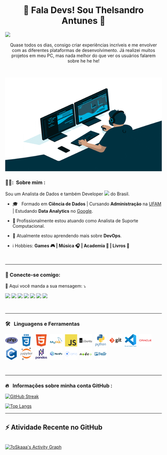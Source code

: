 ## <h1 align="center">👋 Fala Devs! Sou Thelsandro Antunes 👋 </h1>

![](https://github.com/thelsandroantunes/)

<p align="center">Quase todos os dias, consigo criar experiências incríveis e me envolver com as diferentes plataformas de desenvolvimento. Já realizei muitos projetos em meu PC, mas nada melhor do que ver os usuários falarem sobre he he he! </p>

<br>
<p align="center"><img src="https://github.com/thelsandroantunes/I_liked_the_images/blob/main/gif/self.gif" width="600" height="300"  /></p>

### 👨‍💻: &nbsp;Sobre mim : 

Sou um Analista de Dados e também Developer  <img src="https://media.giphy.com/media/DU4A3qMuAq1dC/giphy.gif" width="30">  do Brasil.    

- 🎓 &nbsp; Formado em **Ciência de Dados** | Cursando **Administração** na <a href="https://ufam.edu.br/">UFAM</a> | Estudando **Data Analytics** no <a href="https://www.google.com.br/">Google</a>.

- 🔭 Profissionalmente estou atuando como Analista de Suporte Computacional.

- 🌱 Atualmente estou aprendendo mais sobre **DevOps**.

- ℹ️ Hobbies: <b>Games 🎮 | Música 🎧 | Academia 🏃 | Livros 📖</b>

<br>


---


### 🧲 Conecte-se comigo:

<p align="left">
  💌 Aqui você manda a sua mensagem: ⤵️
</p>

<p align="left">
  <a href="http://lattes.cnpq.br/0935459241711706" alt="Currículo CNPQ">
    <img src="https://img.shields.io/badge/Currículo%20CNPQ-0935459241711706-brightgreen" /></a>

  <a href="mailto:thelsandro.developer@gmail.com?subject=Vim do GitHub =D" alt="Gmail">
  <img src="https://img.shields.io/badge/-Gmail-FF0000?style=flat-square&labelColor=FF0000&logo=gmail&logoColor=white&link=thelsandro.developer@gmail.com" /></a>

  <a href="https://www.linkedin.com/in/thelsandro-developer/" alt="Linkedin">
  <img src="https://img.shields.io/badge/-Linkedin-0e76a8?style=flat-square&logo=Linkedin&logoColor=white&link=https://www.linkedin.com/in/thelsandro-developer/" /></a>

  <a href="https://api.whatsapp.com/send/?phone=5592981374748&text=Ol%C3%A1+Thelsandro!+Vamos+conversar+sobre+tecnologias+,+vagas+e+projetos+diversos&app_absent=0" alt="WhatsApp">
  <img src="https://img.shields.io/badge/-WhatsApp-25d366?style=flat-square&labelColor=25d366&logo=whatsapp&logoColor=white&link=https://bit.ly/3j70IKL"/></a>

  <a href="https://bit.ly/3udoR96" alt="Youtube">
  <img src="https://img.shields.io/badge/-YouTube-FF0000?style=flat-square&labelColor=FF0000&logo=youtube&logoColor=white&link=https://bit.ly/3udoR96"/></a>

  <a href="https://www.instagram.com/thelsandro.developer/" alt="Instagram">
  <img src="https://img.shields.io/badge/-Instagram-DF0174?style=flat-square&labelColor=DF0174&logo=instagram&logoColor=white&link=https://www.instagram.com/thelsandro.developer/"/></a>
  
  <a href="https://twitter.com/dev_thelsandro" alt="Twitter">
  <img src="https://img.shields.io/badge/-Twitter-1C9CEA?style=flat-square&labelColor=1C9CEA&logo=twitter&logoColor=white&link=https://twitter.com/dev_thelsandro/"/></a>
</p>  
<br>

---

### 🛠 &nbsp; Linguagens e Ferramentas
<p>
    <img src="https://github.com/devicons/devicon/blob/master/icons/php/php-original.svg" title="PHP" alt="Php" width="40" height="40"/>&nbsp;    
    <img src="https://github.com/devicons/devicon/blob/master/icons/css3/css3-plain-wordmark.svg"  title="CSS3" alt="CSS" width="40" height="40"/>&nbsp;
    <img src="https://github.com/devicons/devicon/blob/master/icons/html5/html5-original.svg" title="HTML5" alt="HTML" width="40" height="40"/>&nbsp;
    <img src="https://github.com/devicons/devicon/blob/master/icons/mysql/mysql-original-wordmark.svg" title="MySQL"  alt="MySQL" width="40" height="40"/>&nbsp;
    <img src="https://github.com/devicons/devicon/blob/master/icons/javascript/javascript-original.svg" title="JavaScript" alt="JavaScript" width="40" height="40"/>&nbsp;    
    <img src="https://github.com/devicons/devicon/blob/master/icons/ubuntu/ubuntu-plain-wordmark.svg" title="Ubuntu" alt="Ubuntu" width="40" height="40"/>&nbsp;    
    <img src="https://github.com/devicons/devicon/blob/master/icons/python/python-original-wordmark.svg" title="Python" alt="Python" width="40" height="40"/>&nbsp;
    <img src="https://github.com/devicons/devicon/blob/master/icons/git/git-original-wordmark.svg" title="Git" alt="Git" width="40" height="40"/>&nbsp;
    <img src="https://github.com/devicons/devicon/blob/master/icons/vscode/vscode-original-wordmark.svg" title="VSCode" alt="VSCod" width="40" height="40"/>&nbsp;
    <img src="https://github.com/devicons/devicon/blob/master/icons/oracle/oracle-original.svg" title="Oracle" alt="Oracle" width="40" height="40"/>&nbsp;
    <img src="https://github.com/devicons/devicon/blob/master/icons/c/c-original.svg" title="C" alt="C" width="40" height="40"/>&nbsp;
    <img src="https://github.com/devicons/devicon/blob/master/icons/jupyter/jupyter-original-wordmark.svg" title="Jupyter" alt="Jupyter" width="40" height="40"/>&nbsp;
    <img src="https://github.com/devicons/devicon/blob/master/icons/pandas/pandas-original-wordmark.svg" title="Pandas" alt="Pandas" width="40" height="40"/>&nbsp;
    <img src="https://github.com/devicons/devicon/blob/master/icons/numpy/numpy-original-wordmark.svg" title="Numpy" alt="Numpy" width="40" height="40"/>&nbsp;
    <img src="https://github.com/devicons/devicon/blob/master/icons/ionic/ionic-original-wordmark.svg" title="Ionic"  alt="Ionic" width="40" height="40"/>&nbsp;    
    <img src="https://github.com/devicons/devicon/blob/master/icons/nodejs/nodejs-original-wordmark.svg" title="NodeJS" alt="NodeJS" width="40" height="40"/>&nbsp;
    <img src="https://github.com/devicons/devicon/blob/master/icons/trello/trello-plain-wordmark.svg" title="Trello" alt="Trello" width="40" height="40"/>&nbsp;    
</p>
<br>

---

### 🔥 &nbsp; Informações sobre minha conta GitHub :
[![GitHub Streak](http://github-readme-streak-stats.herokuapp.com?user=thelsandroantunes&theme=dark&background=000000)](https://git.io/streak-stats)

[![Top Langs](https://github-readme-stats.vercel.app/api/top-langs/?username=thelsandroantunes&layout=compact&theme=vision-friendly-dark)](https://github.com/anuraghazra/github-readme-stats)

---

## ⚡ Atividade Recente no GitHub
  <br/>
   <a href="https://github.com/thelsandroantunes"><img alt="7oSkaaa's Activity Graph" src="https://activity-graph.herokuapp.com/graph?username=thelsandroantunes&custom_title=thelsandroantunes's%20Contribution%20Graph&theme=react-dark" /></a>
  <br/>


<br/>
